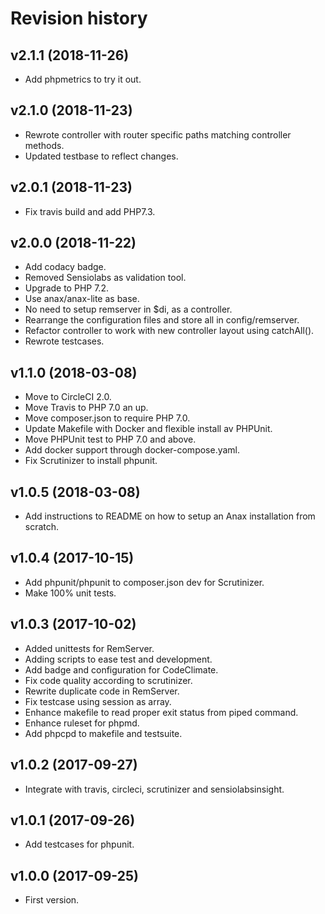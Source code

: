 Revision history
=================================



v2.1.1 (2018-11-26)
---------------------------------

* Add phpmetrics to try it out.



v2.1.0 (2018-11-23)
---------------------------------

* Rewrote controller with router specific paths matching controller methods.
* Updated testbase to reflect changes.



v2.0.1 (2018-11-23)
---------------------------------

* Fix travis build and add PHP7.3.



v2.0.0 (2018-11-22)
---------------------------------

* Add codacy badge.
* Removed Sensiolabs as validation tool.
* Upgrade to PHP 7.2.
* Use anax/anax-lite as base.
* No need to setup remserver in $di, as a controller.
* Rearrange the configuration files and store all in config/remserver.
* Refactor controller to work with new controller layout using catchAll().
* Rewrote testcases.



v1.1.0 (2018-03-08)
---------------------------------

* Move to CircleCI 2.0.
* Move Travis to PHP 7.0 an up.
* Move composer.json to require PHP 7.0.
* Update Makefile with Docker and flexible install av PHPUnit.
* Move PHPUnit test to PHP 7.0 and above.
* Add docker support through docker-compose.yaml.
* Fix Scrutinizer to install phpunit.



v1.0.5 (2018-03-08)
---------------------------------

* Add instructions to README on how to setup an Anax installation from scratch.



v1.0.4 (2017-10-15)
---------------------------------

* Add phpunit/phpunit to composer.json dev for Scrutinizer.
* Make 100% unit tests.



v1.0.3 (2017-10-02)
---------------------------------

* Added unittests for RemServer.
* Adding scripts to ease test and development.
* Add badge and configuration for CodeClimate.
* Fix code quality according to scrutinizer.
* Rewrite duplicate code in RemServer.
* Fix testcase using session as array.
* Enhance makefile to read proper exit status from piped command.
* Enhance ruleset for phpmd.
* Add phpcpd to makefile and testsuite.



v1.0.2 (2017-09-27)
---------------------------------

* Integrate with travis, circleci, scrutinizer and sensiolabsinsight.



v1.0.1 (2017-09-26)
---------------------------------

* Add testcases for phpunit.



v1.0.0 (2017-09-25)
---------------------------------

* First version.
